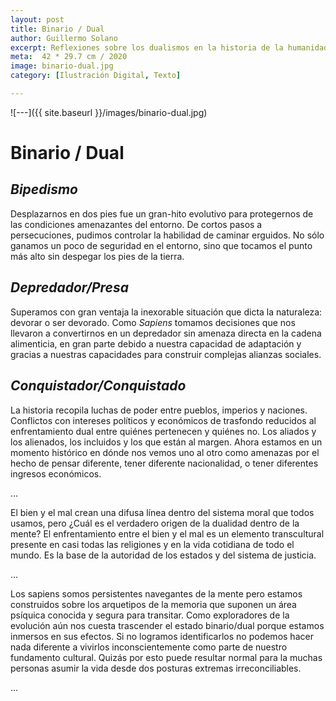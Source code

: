 ```yaml
---
layout: post
title: Binario / Dual
author: Guillermo Solano
excerpt: Reflexiones sobre los dualismos en la historia de la humanidad.
meta:  42 * 29.7 cm / 2020
image: binario-dual.jpg
category: [Ilustración Digital, Texto]

---
```


![---]({{ site.baseurl }}/images/binario-dual.jpg)

# Binario / Dual

## *Bipedismo*

Desplazarnos en dos pies fue un gran-hito evolutivo para protegernos de las condiciones amenazantes del entorno. De cortos pasos a persecuciones, pudimos controlar la habilidad de caminar erguidos. No sólo ganamos un poco de seguridad en el entorno, sino que tocamos el punto más alto sin despegar los pies de la tierra.

## *Depredador/Presa*

Superamos con gran ventaja la inexorable situación que dicta la naturaleza: devorar o ser devorado. Como *Sapiens* tomamos decisiones que nos llevaron a convertirnos en un depredador sin amenaza directa en la cadena alimenticia, en gran parte debido a nuestra capacidad de adaptación y gracias a nuestras capacidades para construir complejas alianzas sociales.

## *Conquistador/Conquistado*

La historia recopila luchas de poder entre pueblos, imperios y naciones. Conflictos con intereses políticos y económicos de trasfondo reducidos al enfrentamiento dual entre quiénes pertenecen y quiénes no. Los aliados y los alienados, los incluidos y los que están al margen. Ahora estamos en un momento histórico en dónde nos vemos uno al otro como amenazas por el hecho de pensar diferente, tener diferente nacionalidad, o tener diferentes ingresos económicos.

…

El bien y el mal crean una difusa línea dentro del sistema moral que todos usamos, pero ¿Cuál es el verdadero origen de la dualidad dentro de la mente? El enfrentamiento entre el bien y el mal es un elemento transcultural presente en casi todas las religiones y en la vida cotidiana de todo el mundo. Es la base de la autoridad de los estados y del sistema de justicia.

…

Los sapiens somos persistentes navegantes de la mente pero estamos construidos sobre los arquetipos de la memoria que suponen un área psíquica conocida y segura para transitar. Como exploradores de la evolución aún nos cuesta trascender el estado binario/dual porque estamos inmersos en sus efectos. Si no logramos identificarlos no podemos hacer nada diferente a vivirlos inconscientemente como parte de nuestro fundamento cultural. Quizás por esto puede resultar normal para la muchas personas asumir la vida desde dos posturas extremas irreconciliables.


…
